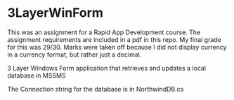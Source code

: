 # 3LayerWinForm

This was an assignment for a Rapid App Development course. The assignment requirements are included in a pdf in this repo. My final grade for this was 29/30. Marks were taken off because I did not display currency in a currency format, but rather just a decimal.

3 Layer Windows Form application that retrieves and updates a local database in MSSMS

The Connection string for the database is in NorthwindDB.cs

